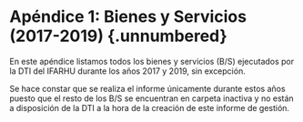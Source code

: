 # Apéndice 1: Bienes y Servicios (2017-2019) {.unnumbered}

En este apéndice listamos todos los bienes y servicios (B/S) ejecutados por la DTI del IFARHU durante los años 2017 y 2019, sin excepción.

Se hace constar que se realiza el informe únicamente durante estos años puesto que el resto de los B/S se encuentran en carpeta inactiva y no están a disposición de la DTI a la hora de la creación de este informe de gestión.

